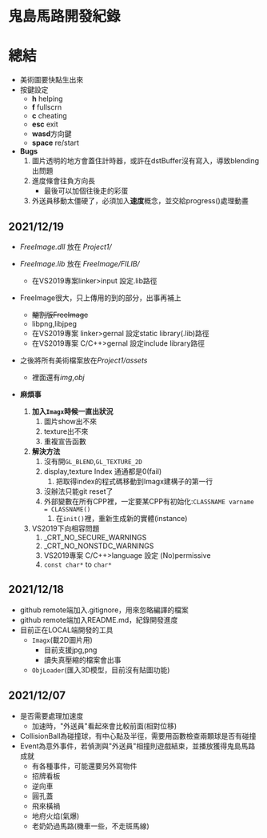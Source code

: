 # **鬼島馬路**開發紀錄
# 總結
* 美術圖要快點生出來
* 按鍵設定
  * **h** helping
  * **f** fullscrn
  * **c** cheating
  * **esc** exit
  * **wasd**方向鍵
  * **space** re/start
* **Bugs**
    1. 圖片透明的地方會蓋住計時器，或許在dstBuffer沒有寫入，導致blending出問題
    2. 進度條會往負方向長
       * 最後可以加個往後走的彩蛋
    3. 外送員移動太僵硬了，必須加入**速度**概念，並交給progress()處理動畫

## 2021/12/19
* *FreeImage.dll* 放在 *Project1/*
* *FreeImage.lib* 放在 *FreeImage/FILIB/*
	* 在VS2019專案linker>input 設定.lib路徑
* FreeImage很大，只上傳用的到的部分，出事再補上
    * ~~閹割版FreeImage~~
	* libpng,libjpeg
	* 在VS2019專案 linker>gernal 設定static library(.lib)路徑
	* 在VS2019專案 C/C++>gernal 設定include library路徑
* 之後將所有美術檔案放在*Project1/assets*
    * 裡面還有*img*,*obj*

* **麻煩事**
    1. **加入`Imagx`時候一直出狀況**
        1. 圖片show出不來
        2. texture出不來
		1. 重複宣告函數
	1. **解決方法**
      	1. 沒有開`GL_BLEND`,`GL_TEXTURE_2D`
      	2. display,texture Index 通通都是0(fail)
         	1. 把取得index的程式碼移動到Imagx建構子的第一行
       	1. 沒辦法只能git reset了
       	2. 外部變數在所有CPP裡，一定要某CPP有初始化:`CLASSNAME varname = CLASSNAME()`
          	1. 在`init()`裡，重新生成新的實體(instance)
    1. VS2019下向相容問題
       1. _CRT_NO_SECURE_WARNINGS
       2. _CRT_NO_NONSTDC_WARNINGS
       3. VS2019專案 C/C++>language 設定 (No)permissive
       4. `const char*` to `char*`

## 2021/12/18
* github remote端加入.gitignore，用來忽略編譯的檔案
* github remote端加入README.md，紀錄開發進度
* 目前正在LOCAL端開發的工具
	* `Imagx`(載2D圖片用)
		* 目前支援jpg,png
		* 讀失真壓縮的檔案會出事
	* `ObjLoader`(匯入3D模型，目前沒有貼圖功能)

## 2021/12/07
* 是否需要處理加速度
	* 加速時，"外送員"看起來會比較前面(相對位移)
* CollisionBall為碰撞球，有中心點及半徑，需要用函數檢查兩顆球是否有碰撞
* Event為意外事件，若偵測與"外送員"相撞則遊戲結束，並播放獲得鬼島馬路成就
	* 有各種事件，可能還要另外寫物件
	* 招牌看板
	* 逆向車
	* 圓孔蓋
	* 飛來橫禍
	* 地府火焰(氣爆)
	* 老奶奶過馬路(機車一些，不走斑馬線)

